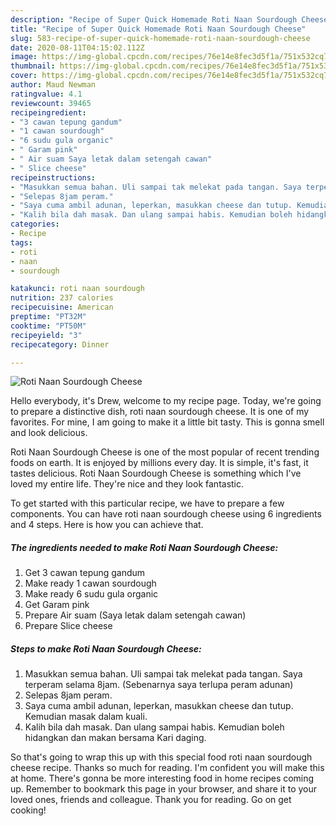 ```yaml
---
description: "Recipe of Super Quick Homemade Roti Naan Sourdough Cheese"
title: "Recipe of Super Quick Homemade Roti Naan Sourdough Cheese"
slug: 583-recipe-of-super-quick-homemade-roti-naan-sourdough-cheese
date: 2020-08-11T04:15:02.112Z
image: https://img-global.cpcdn.com/recipes/76e14e8fec3d5f1a/751x532cq70/roti-naan-sourdough-cheese-resipi-foto-utama.jpg
thumbnail: https://img-global.cpcdn.com/recipes/76e14e8fec3d5f1a/751x532cq70/roti-naan-sourdough-cheese-resipi-foto-utama.jpg
cover: https://img-global.cpcdn.com/recipes/76e14e8fec3d5f1a/751x532cq70/roti-naan-sourdough-cheese-resipi-foto-utama.jpg
author: Maud Newman
ratingvalue: 4.1
reviewcount: 39465
recipeingredient:
- "3 cawan tepung gandum"
- "1 cawan sourdough"
- "6 sudu gula organic"
- " Garam pink"
- " Air suam Saya letak dalam setengah cawan"
- " Slice cheese"
recipeinstructions:
- "Masukkan semua bahan. Uli sampai tak melekat pada tangan. Saya terperam selama 8jam. (Sebenarnya saya terlupa peram adunan)"
- "Selepas 8jam peram."
- "Saya cuma ambil adunan, leperkan, masukkan cheese dan tutup. Kemudian masak dalam kuali."
- "Kalih bila dah masak. Dan ulang sampai habis. Kemudian boleh hidangkan dan makan bersama Kari daging."
categories:
- Recipe
tags:
- roti
- naan
- sourdough

katakunci: roti naan sourdough 
nutrition: 237 calories
recipecuisine: American
preptime: "PT32M"
cooktime: "PT50M"
recipeyield: "3"
recipecategory: Dinner

---
```



![Roti Naan Sourdough Cheese](https://img-global.cpcdn.com/recipes/76e14e8fec3d5f1a/751x532cq70/roti-naan-sourdough-cheese-resipi-foto-utama.jpg)

Hello everybody, it's Drew, welcome to my recipe page. Today, we're going to prepare a distinctive dish, roti naan sourdough cheese. It is one of my favorites. For mine, I am going to make it a little bit tasty. This is gonna smell and look delicious.



Roti Naan Sourdough Cheese is one of the most popular of recent trending foods on earth. It is enjoyed by millions every day. It is simple, it's fast, it tastes delicious. Roti Naan Sourdough Cheese is something which I've loved my entire life. They're nice and they look fantastic.


To get started with this particular recipe, we have to prepare a few components. You can have roti naan sourdough cheese using 6 ingredients and 4 steps. Here is how you can achieve that.

<!--inarticleads1-->

##### The ingredients needed to make Roti Naan Sourdough Cheese:

1. Get 3 cawan tepung gandum
1. Make ready 1 cawan sourdough
1. Make ready 6 sudu gula organic
1. Get  Garam pink
1. Prepare  Air suam (Saya letak dalam setengah cawan)
1. Prepare  Slice cheese




<!--inarticleads2-->

##### Steps to make Roti Naan Sourdough Cheese:

1. Masukkan semua bahan. Uli sampai tak melekat pada tangan. Saya terperam selama 8jam. (Sebenarnya saya terlupa peram adunan)
1. Selepas 8jam peram.
1. Saya cuma ambil adunan, leperkan, masukkan cheese dan tutup. Kemudian masak dalam kuali.
1. Kalih bila dah masak. Dan ulang sampai habis. Kemudian boleh hidangkan dan makan bersama Kari daging.




So that's going to wrap this up with this special food roti naan sourdough cheese recipe. Thanks so much for reading. I'm confident you will make this at home. There's gonna be more interesting food in home recipes coming up. Remember to bookmark this page in your browser, and share it to your loved ones, friends and colleague. Thank you for reading. Go on get cooking!
